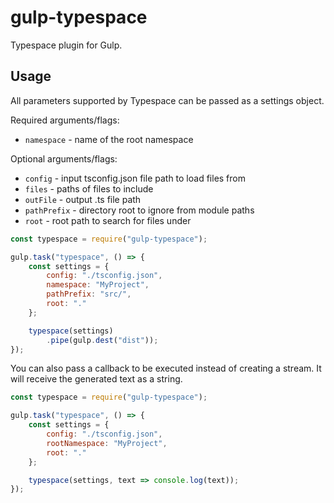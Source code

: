 # gulp-typespace

Typespace plugin for Gulp.

## Usage

All parameters supported by Typespace can be passed as a settings object.

Required arguments/flags:

* `namespace` - name of the root namespace

Optional arguments/flags:

* `config` - input tsconfig.json file path to load files from
* `files` - paths of files to include
* `outFile` - output .ts file path
* `pathPrefix` - directory root to ignore from module paths
* `root` - root path to search for files under

```javascript
const typespace = require("gulp-typespace");

gulp.task("typespace", () => {
    const settings = {
        config: "./tsconfig.json",
        namespace: "MyProject",
        pathPrefix: "src/",
        root: "."
    };

    typespace(settings)
        .pipe(gulp.dest("dist"));
});
```

You can also pass a callback to be executed instead of creating a stream.
It will receive the generated text as a string.

```javascript
const typespace = require("gulp-typespace");

gulp.task("typespace", () => {
    const settings = {
        config: "./tsconfig.json",
        rootNamespace: "MyProject",
        root: "."
    };

    typespace(settings, text => console.log(text));
});
```
